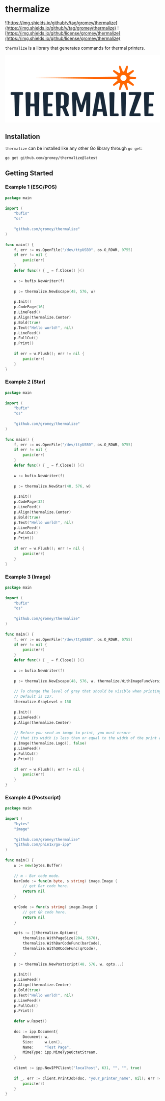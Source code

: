 # thermalize

![https://img.shields.io/github/v/tag/gromey/thermalize](https://img.shields.io/github/v/tag/gromey/thermalize)
![https://img.shields.io/github/license/gromey/thermalize](https://img.shields.io/github/license/gromey/thermalize)

`thermalize` is a library that generates commands for thermal printers.

![logo.png](logo.png)

## Installation

`thermalize` can be installed like any other Go library through `go get`:

```console
go get github.com/gromey/thermalize@latest
```

## Getting Started

### Example 1 (ESC/POS)

```go
package main

import (
	"bufio"
	"os"

	"github.com/gromey/thermalize"
)

func main() {
	f, err := os.OpenFile("/dev/ttyUSB0", os.O_RDWR, 0755)
	if err != nil {
		panic(err)
	}
	defer func() { _ = f.Close() }()

	w := bufio.NewWriter(f)

	p := thermalize.NewEscape(48, 576, w)

	p.Init()
	p.CodePage(16)
	p.LineFeed()
	p.Align(thermalize.Center)
	p.Bold(true)
	p.Text("Hello world!", nil)
	p.LineFeed()
	p.FullCut()
	p.Print()

	if err = w.Flush(); err != nil {
		panic(err)
	}
}

```

### Example 2 (Star)

```go
package main

import (
	"bufio"
	"os"

	"github.com/gromey/thermalize"
)

func main() {
	f, err := os.OpenFile("/dev/ttyUSB0", os.O_RDWR, 0755)
	if err != nil {
		panic(err)
	}
	defer func() { _ = f.Close() }()

	w := bufio.NewWriter(f)

	p := thermalize.NewStar(48, 576, w)

	p.Init()
	p.CodePage(32)
	p.LineFeed()
	p.Align(thermalize.Center)
	p.Bold(true)
	p.Text("Hello world!", nil)
	p.LineFeed()
	p.FullCut()
	p.Print()

	if err = w.Flush(); err != nil {
		panic(err)
	}
}

```

### Example 3 (Image)

```go
package main

import (
	"bufio"
	"os"

	"github.com/gromey/thermalize"
)

func main() {
	f, err := os.OpenFile("/dev/ttyUSB0", os.O_RDWR, 0755)
	if err != nil {
		panic(err)
	}
	defer func() { _ = f.Close() }()
	
	w := bufio.NewWriter(f)

	p := thermalize.NewEscape(48, 576, w, thermalize.WithImageFuncVersion(1))

	// To change the level of gray that should be visible when printing, change GrayLevel setting.
	// Default is 127.
	thermalize.GrayLevel = 150

	p.Init()
	p.LineFeed()
	p.Align(thermalize.Center)

	// Before you send an image to print, you must ensure
	// that its width is less than or equal to the width of the print area.
	p.Image(thermalize.Logo(), false)
	p.LineFeed()
	p.FullCut()
	p.Print()

	if err = w.Flush(); err != nil {
		panic(err)
	}
}

```

### Example 4 (Postscript)

```go
package main

import (
	"bytes"
	"image"

	"github.com/gromey/thermalize"
	"github.com/phin1x/go-ipp"
)

func main() {
	w := new(bytes.Buffer)

	// m - Bar code mode.
	barCode := func(m byte, s string) image.Image {
		// get Bar code here.
		return nil
	}

	qrCode := func(s string) image.Image {
		// get QR code here.
		return nil
	}

	opts := []thermalize.Options{
		thermalize.WithPageSize(204, 5670),
		thermalize.WithBarCodeFunc(barCode),
		thermalize.WithQRCodeFunc(qrCode),
	}

	p := thermalize.NewPostscript(48, 576, w, opts...)

	p.Init()
	p.LineFeed()
	p.Align(thermalize.Center)
	p.Bold(true)
	p.Text("Hello world!", nil)
	p.LineFeed()
	p.FullCut()
	p.Print()

	defer w.Reset()

	doc := ipp.Document{
		Document: w,
		Size:     w.Len(),
		Name:     "Test Page",
		MimeType: ipp.MimeTypeOctetStream,
	}

	client := ipp.NewIPPClient("localhost", 631, "", "", true)

	if _, err := client.PrintJob(doc, "your_printer_name", nil); err != nil {
		panic(err)
	}
}

```
